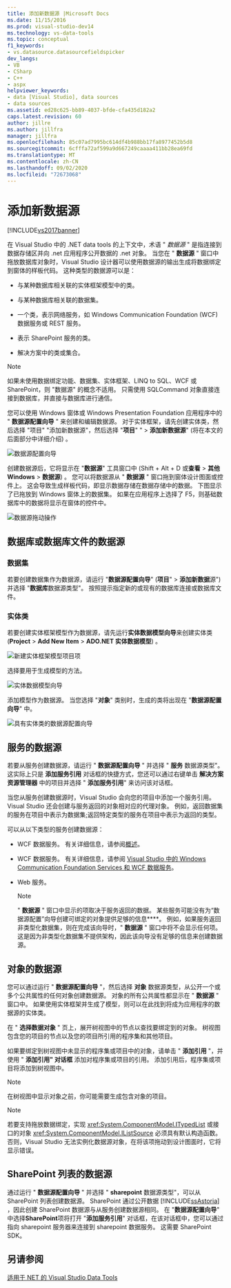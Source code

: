 ```yaml
---
title: 添加新数据源 |Microsoft Docs
ms.date: 11/15/2016
ms.prod: visual-studio-dev14
ms.technology: vs-data-tools
ms.topic: conceptual
f1_keywords:
- vs.datasource.datasourcefieldspicker
dev_langs:
- VB
- CSharp
- C++
- aspx
helpviewer_keywords:
- data [Visual Studio], data sources
- data sources
ms.assetid: ed28c625-bb89-4037-bfde-cfa435d182a2
caps.latest.revision: 60
author: jillre
ms.author: jillfra
manager: jillfra
ms.openlocfilehash: 85c07ad7995bc614df4b988bb17fa8977452b5d8
ms.sourcegitcommit: 6cfffa72af599a9d667249caaaa411bb28ea69fd
ms.translationtype: MT
ms.contentlocale: zh-CN
ms.lasthandoff: 09/02/2020
ms.locfileid: "72673068"
---
```

# <a name="add-new-data-sources"></a>添加新数据源
[!INCLUDE[vs2017banner](../includes/vs2017banner.md)]

在 Visual Studio 中的 .NET data tools 的上下文中，术语 " *数据源* " 是指连接到数据存储区并向 .net 应用程序公开数据的 .net 对象。 当您在 " **数据源** " 窗口中拖放数据库对象时，Visual Studio 设计器可以使用数据源的输出生成将数据绑定到窗体的样板代码。 这种类型的数据源可以是：

- 与某种数据库相关联的实体框架模型中的类。

- 与某种数据库相关联的数据集。

- 一个类，表示网络服务，如 Windows Communication Foundation (WCF) 数据服务或 REST 服务。

- 表示 SharePoint 服务的类。

- 解决方案中的类或集合。

> [!NOTE]
> 如果未使用数据绑定功能、数据集、实体框架、LINQ to SQL、WCF 或 SharePoint，则 "数据源" 的概念不适用。 只需使用 SQLCommand 对象直接连接到数据库，并直接与数据库进行通信。

 您可以使用 Windows 窗体或 Windows Presentation Foundation 应用程序中的 " **数据源配置向导** " 来创建和编辑数据源。 对于实体框架，请先创建实体类，然后选择 "项目" "添加新数据源"，然后选择 "**项目**" "  >  **添加新数据源**" (将在本文的后面部分中详细介绍) 。

 ![数据源配置向导](../data-tools/media/data-source-configuration-wizard.png "数据源配置向导")

 创建数据源后，它将显示在 "**数据源**" 工具窗口中 (Shift + Alt + D 或**查看**  >  **其他 Windows**  >  **数据源**) 。 您可以将数据源从 " **数据源** " 窗口拖到窗体设计图面或控件上。 这会导致生成样板代码，即显示数据存储在数据存储中的数据。 下图显示了已拖放到 Windows 窗体上的数据集。 如果在应用程序上选择了 F5，则基础数据库中的数据将显示在窗体的控件中。

 ![数据源拖动操作](../data-tools/media/raddata-data-source-drag-operation.png "raddata 数据源拖动操作")

## <a name="data-source-for-a-database-or-a-database-file"></a>数据库或数据库文件的数据源

### <a name="dataset"></a>数据集
 若要创建数据集作为数据源，请运行 "**数据源配置向导**" (**项目**"  >  **添加新数据**源") 并选择 "**数据库**数据源类型"。 按照提示指定新的或现有的数据库连接或数据库文件。

### <a name="entity-classes"></a>实体类
 若要创建实体框架模型作为数据源，请先运行**实体数据模型向导**来创建实体类 (**Project**  >  **Add New Item**  >  **ADO.NET 实体数据模型**) 。

 ![新建实体框架模型项目项](../data-tools/media/raddata-new-entity-framework-model-project-item.png "raddata New 实体框架模型项目项")

 选择要用于生成模型的方法。

 ![实体数据模型向导](../data-tools/media/raddata-entity-data-model-wizard.png "raddata 实体数据模型向导")

 添加模型作为数据源。 当您选择 "**对象**" 类别时，生成的类将出现在 "**数据源配置向导**" 中。

 ![具有实体类的数据源配置向导](../data-tools/media/raddata-data-source-configuration-wizard-with-entity-classes.png "具有实体类的 raddata 数据源配置向导")

## <a name="data-source-for-a-service"></a>服务的数据源
 若要从服务创建数据源，请运行 " **数据源配置向导** " 并选择 " **服务** 数据源类型"。 这实际上只是 **添加服务引用** 对话框的快捷方式，您还可以通过右键单击 **解决方案资源管理器** 中的项目并选择 " **添加服务引用**" 来访问该对话框。

 当您从服务创建数据源时，Visual Studio 会向您的项目中添加一个服务引用。 Visual Studio 还会创建与服务返回的对象相对应的代理对象。 例如，返回数据集的服务在项目中表示为数据集;返回特定类型的服务在项目中表示为返回的类型。

 可以从以下类型的服务创建数据源：

- WCF 数据服务。 有关详细信息，请参阅[概述](https://msdn.microsoft.com/library/7924cf94-c9a6-4015-afc9-f5d22b1743bb)。

- WCF 数据服务。 有关详细信息，请参阅 [Visual Studio 中的 Windows Communication Foundation Services 和 WCF 数据服务](../data-tools/windows-communication-foundation-services-and-wcf-data-services-in-visual-studio.md)。

- Web 服务。

    > [!NOTE]
    > " **数据源** " 窗口中显示的项取决于服务返回的数据。 某些服务可能没有为“数据源配置”向导创建可绑定的对象提供足够的信息****。 例如，如果服务返回非类型化数据集，则在完成该向导时，" **数据源** " 窗口中将不会显示任何项。 这是因为非类型化数据集不提供架构，因此该向导没有足够的信息来创建数据源。

## <a name="data-source-for-an-object"></a>对象的数据源
 您可以通过运行 " **数据源配置向导** "，然后选择 **对象** 数据源类型，从公开一个或多个公共属性的任何对象创建数据源。 对象的所有公共属性都显示在 " **数据源** " 窗口中。   如果使用实体框架并生成了模型，则可以在此找到将成为应用程序的数据源的实体类。

 在 " **选择数据对象** " 页上，展开树视图中的节点以查找要绑定到的对象。 树视图包含您的项目的节点以及您的项目所引用的程序集和其他项目。

 如果要绑定到树视图中未显示的程序集或项目中的对象，请单击 " **添加引用** "，并使用 " **添加引用" 对话框** 添加对程序集或项目的引用。 添加引用后，程序集或项目将添加到树视图中。

> [!NOTE]
> 在树视图中显示对象之前，你可能需要生成包含对象的项目。

> [!NOTE]
> 若要支持拖放数据绑定，实现 <xref:System.ComponentModel.ITypedList> 或接口的对象 <xref:System.ComponentModel.IListSource> 必须具有默认构造函数。 否则，Visual Studio 无法实例化数据源对象，在将该项拖动到设计图面时，它将显示错误。

## <a name="data-source-for-a-sharepoint-list"></a>SharePoint 列表的数据源
 通过运行 " **数据源配置向导** " 并选择 " **sharepoint** 数据源类型"，可以从 SharePoint 列表创建数据源。 SharePoint 通过公开数据 [!INCLUDE[ssAstoria](../includes/ssastoria-md.md)] ，因此创建 SharePoint 数据源与从服务创建数据源相同。 在 "**数据源配置向导**" 中选择**SharePoint**项将打开 "**添加服务引用**" 对话框，在该对话框中，您可以通过指向 sharepoint 服务器来连接到 sharepoint 数据服务。  这需要 SharePoint SDK。

## <a name="see-also"></a>另请参阅
 [适用于 NET 的 Visual Studio Data Tools](../data-tools/visual-studio-data-tools-for-dotnet.md)
